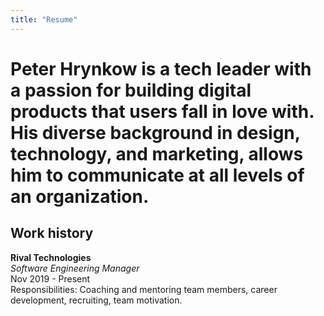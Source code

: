 ```yaml
---
title: "Resume"
---
```


# Peter Hrynkow is a tech leader with a passion for building digital products that users fall in love with. His diverse background in design, technology, and marketing, allows him to communicate at all levels of an organization.

## Work history 

**Rival Technologies**<br>
_Software Engineering Manager_<br>
Nov 2019 - Present<br>
Responsibilities: Coaching and mentoring team members, career development, recruiting, team motivation.

